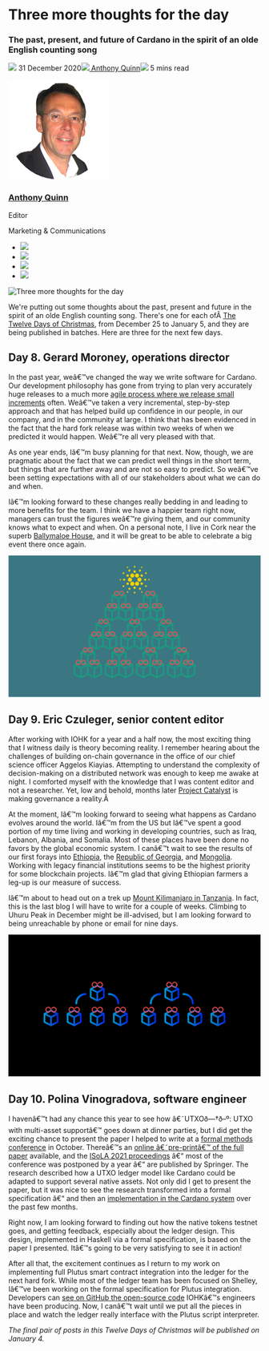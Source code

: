 # Three more thoughts for the day
### **The past, present, and future of Cardano in the spirit of an olde English counting song**
![](img/2020-12-31-thoughts-for-the-next-three-days.002.png) 31 December 2020![](img/2020-12-31-thoughts-for-the-next-three-days.002.png)[ Anthony Quinn](tmp//en/blog/authors/anthony-quinn/page-1/)![](img/2020-12-31-thoughts-for-the-next-three-days.003.png) 5 mins read

![Anthony Quinn](img/2020-12-31-thoughts-for-the-next-three-days.004.png)[](tmp//en/blog/authors/anthony-quinn/page-1/)
### [**Anthony Quinn**](tmp//en/blog/authors/anthony-quinn/page-1/)
Editor

Marketing & Communications

- ![](img/2020-12-31-thoughts-for-the-next-three-days.005.png)[](mailto:anthony.quinn@iohk.io "Email")
- ![](img/2020-12-31-thoughts-for-the-next-three-days.006.png)[](https://www.youtube.com/watch?v=KkcAic12dvc "YouTube")
- ![](img/2020-12-31-thoughts-for-the-next-three-days.007.png)[](https://www.linkedin.com/in/tony-quinn-frsa-0b093229 "LinkedIn")
- ![](img/2020-12-31-thoughts-for-the-next-three-days.008.png)[](https://twitter.com/IohkT "Twitter")

![Three more thoughts for the day ](img/2020-12-31-thoughts-for-the-next-three-days.009.png)

We're putting out some thoughts about the past, present and future in the spirit of an olde English counting song. There's one for each ofÂ [The Twelve Days of Christmas](https://www.classicfm.com/discover-music/occasions/christmas/twelve-12-days-of-christmas-lyrics-meaning/), from December 25 to January 5, and they are being published in batches. Here are three for the next few days.
## **Day 8. Gerard Moroney, operations director**
In the past year, weâ€™ve changed the way we write software for Cardano. Our development philosophy has gone from trying to plan very accurately huge releases to a much more [agile process where we release small increments](https://iohk.io/en/blog/posts/2020/04/09/merging-formal-methods-and-agile-to-build-cardano/) often. Weâ€™ve taken a very incremental, step-by-step approach and that has helped build up confidence in our people, in our company, and in the community at large. I think that has been evidenced in the fact that the hard fork release was within two weeks of when we predicted it would happen. Weâ€™re all very pleased with that.

As one year ends, Iâ€™m busy planning for that next. Now, though, we are pragmatic about the fact that we can predict well things in the short term, but things that are further away and are not so easy to predict. So weâ€™ve been setting expectations with all of our stakeholders about what we can do and when.

Iâ€™m looking forward to these changes really bedding in and leading to more benefits for the team. I think we have a happier team right now, managers can trust the figures weâ€™re giving them, and our community knows what to expect and when. On a personal note, I live in Cork near the superb [Ballymaloe House](https://www.ballymaloe.ie/), and it will be great to be able to celebrate a big event there once again.

![](img/2020-12-31-thoughts-for-the-next-three-days.010.jpeg)
## **Day 9. Eric Czuleger, senior content editor**
After working with IOHK for a year and a half now, the most exciting thing that I witness daily is theory becoming reality. I remember hearing about the challenges of building on-chain governance in the office of our chief science officer Aggelos Kiayias. Attempting to understand the complexity of decision-making on a distributed network was enough to keep me awake at night. I comforted myself with the knowledge that I was content editor and not a researcher. Yet, low and behold, months later [Project Catalyst](https://iohk.io/en/blog/posts/2020/10/15/five-lessons-in-blockchain-governance/) is making governance a reality.Â 

At the moment, Iâ€™m looking forward to seeing what happens as Cardano evolves around the world. Iâ€™m from the US but Iâ€™ve spent a good portion of my time living and working in developing countries, such as Iraq, Lebanon, Albania, and Somalia. Most of these places have been done no favors by the global economic system. I canâ€™t wait to see the results of our first forays into [Ethiopia](https://iohk.io/en/blog/posts/2019/04/08/in-at-the-deep-end-in-addis/), the [Republic of Georgia](https://iohk.io/en/blog/posts/2019/06/18/iohk-announces-partnership-with-georgian-government-and-universities/), and [Mongolia](https://iohk.io/en/blog/posts/2020/12/21/online-learning-with-haskell-the-mongolia-class-of-2020/). Working with legacy financial institutions seems to be the highest priority for some blockchain projects. Iâ€™m glad that giving Ethiopian farmers a leg-up is our measure of success.

Iâ€™m about to head out on a trek up [Mount Kilimanjaro in Tanzania](https://www.nationalgeographic.org/encyclopedia/kilimanjaro/). In fact, this is the last blog I will have to write for a couple of weeks. Climbing to Uhuru Peak in December might be ill-advised, but I am looking forward to being unreachable by phone or email for nine days. 

![](img/2020-12-31-thoughts-for-the-next-three-days.011.jpeg)
## **Day 10. Polina Vinogradova, software engineer**
I havenâ€™t had any chance this year to see how â€˜UTXOð—†ð–º: UTXO with multi-asset supportâ€™ goes down at dinner parties, but I did get the exciting chance to present the paper I helped to write at a [formal methods conference](http://www.cs.um.edu.mt/gordon.pace/Workshops/RSC2020/) in October. Thereâ€™s an [online â€˜pre-printâ€™ of the full paper](https://iohk.io/en/research/library/papers/utxoma-utxo-with-multi-asset-support/) available, and the [ISoLA 2021 proceedings](https://www.springerprofessional.de/en/utxo-utxo-with-multi-asset-support/18522640) â€“ most of the conference was postponed by a year â€“ are published by Springer. The research described how a UTXO ledger model like Cardano could be adapted to support several native assets. Not only did I get to present the paper, but it was nice to see the research transformed into a formal specification â€“ and then an [implementation in the Cardano system](https://iohk.io/en/blog/posts/2020/12/08/native-tokens-on-cardano/) over the past few months.

Right now, I am looking forward to finding out how the native tokens testnet goes, and getting feedback, especially about the ledger design. This design, implemented in Haskell via a formal specification, is based on the paper I presented. Itâ€™s going to be very satisfying to see it in action!

After all that, the excitement continues as I return to my work on implementing full Plutus smart contract integration into the ledger for the next hard fork. While most of the ledger team has been focused on Shelley, Iâ€™ve been working on the formal specification for Plutus integration. Developers can [see on GitHub the open-source code](https://github.com/input-output-hk/plutus) IOHKâ€™s engineers have been producing. Now, I canâ€™t wait until we put all the pieces in place and watch the ledger really interface with the Plutus script interpreter.

*The final pair of posts in this Twelve Days of Christmas will be published on January 4.*
